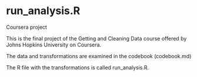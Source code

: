 # run_analysis.R
Coursera project

This is the final project of the Getting and Cleaning Data course offered by Johns Hopkins University on Coursera.

The data and transformations are examined in the codebook (codebook.md)

The R file with the transformations is called run_analysis.R.
